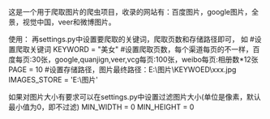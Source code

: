 这是一个用于爬取图片的爬虫项目，收录的网站有：百度图片，google图片，全景，视觉中国，veer和微博图片。

使用： 再settings.py中设置要爬取的关键词，爬取页数和存储路径即可， 如 
#设置爬取关键词
KEYWORD = "美女" 
#设置爬取页数，每个渠道每页的不一样，百度每页:30张，google,quanjign,veer,vcg每页:100张，weibo每页:相册数*12张 
PAGE = 10 
#设置存储路径，图片最终路径：E:\图片\KEYWOED\xxx.jpg 
IMAGES_STORE = 'E:\图片'

如果对图片大小有要求可以在settings.py中设置过滤图片大小(单位是像素，默认最小值为0，即不过滤)
MIN_WIDTH = 0 
MIN_HEIGHT = 0
